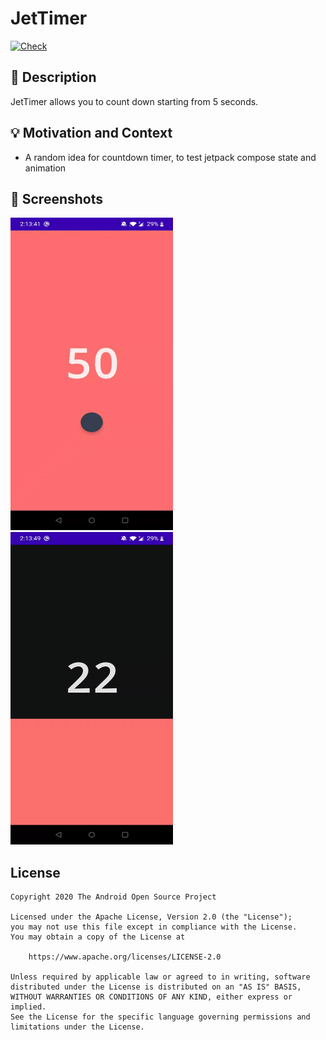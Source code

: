# JetTimer

<!--- Replace <OWNER> with your Github Username and <REPOSITORY> with the name of your repository. -->
<!--- You can find both of these in the url bar when you open your repository in github. -->
[![Check](https://github.com/donlingliang/JetTimer/actions/workflows/Check.yaml/badge.svg)](https://github.com/donlingliang/JetTimer/actions/workflows/Check.yaml)

## :scroll: Description
<!--- Describe your app in one or two sentences -->
JetTimer allows you to count down starting from 5 seconds.

## :bulb: Motivation and Context
<!--- Optionally point readers to interesting parts of your submission. -->
<!--- What are you especially proud of? -->
- A random idea for countdown timer, to test jetpack compose state and animation

## :camera_flash: Screenshots
<!-- You can add more screenshots here if you like -->
<img src="/results/screenshot_1.jpg" width="260" height="500">&emsp;<img src="/results/screenshot_2.jpg" width="260" height="500">

## License
```
Copyright 2020 The Android Open Source Project

Licensed under the Apache License, Version 2.0 (the "License");
you may not use this file except in compliance with the License.
You may obtain a copy of the License at

    https://www.apache.org/licenses/LICENSE-2.0

Unless required by applicable law or agreed to in writing, software
distributed under the License is distributed on an "AS IS" BASIS,
WITHOUT WARRANTIES OR CONDITIONS OF ANY KIND, either express or implied.
See the License for the specific language governing permissions and
limitations under the License.
```
